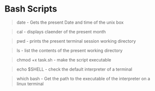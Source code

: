 # Bash Scripts

> date - Gets the present Date and time of the unix box 

> cal - displays claender of the present month 

> pwd - prints the present terminal session working directory 

> ls - list the contents of the present working directory 

> chmod +x task.sh - make the script executable

> echo $SHELL - check the default interpreter of a terminal

> which bash - Get the path to the executable of the interpreter on a linux terminal


